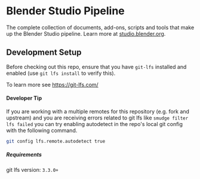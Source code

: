 # Blender Studio Pipeline

The complete collection of documents, add-ons, scripts and tools that make up the Blender Studio pipeline. Learn more at [studio.blender.org](https://studio.blender.org/tools/).

## Development Setup

Before checking out this repo, ensure that you have `git-lfs` installed and enabled (use `git lfs install` to verify this).

To learn more see https://git-lfs.com/

#### Developer Tip
If you are working with a multiple remotes for this repository (e.g. fork and upstream) and you are receiving errors related to git lfs like `smudge filter lfs failed` you can try enabling autodetect in the repo's local git config with the following command.

```bash
git config lfs.remote.autodetect true
```

##### Requirements
git lfs version: `3.3.0+`